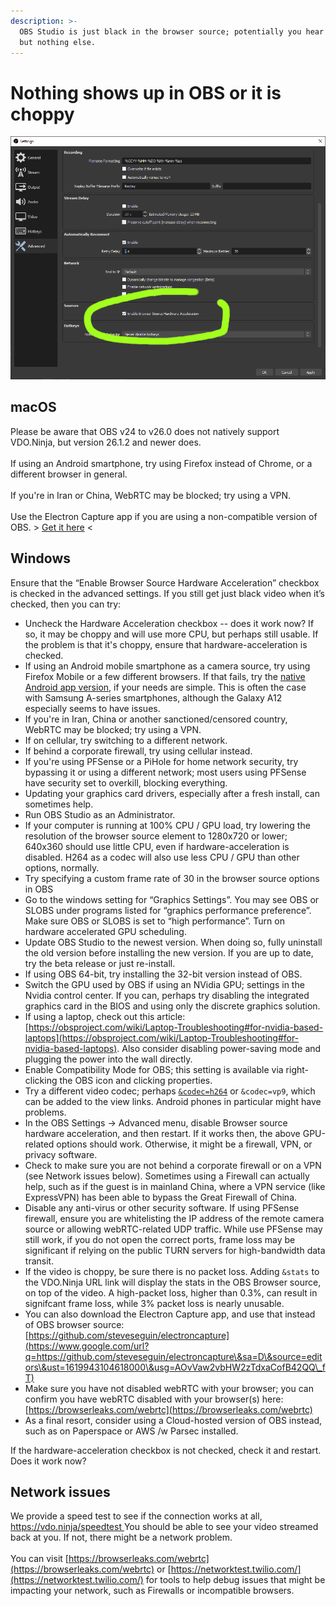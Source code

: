 ```yaml
---
description: >-
  OBS Studio is just black in the browser source; potentially you hear audio,
  but nothing else.
---
```


# Nothing shows up in OBS or it is choppy

![Disabling or enabling the hardware acceleration in OBS can sometimes fix choppy or missing video.](<../.gitbook/assets/image (1) (1) (1) (1) (1) (1) (1) (1) (1) (1) (1) (1) (1) (1) (1) (1) (1) (1).png>)

## macOS

Please be aware that OBS v24 to v26.0 does not natively support VDO.Ninja, but version 26.1.2 and newer does.\
\
If using an Android smartphone, try using Firefox instead of Chrome, or a different browser in general.\
\
If you're in Iran or China, WebRTC may be blocked; try using a VPN.\
\
Use the Electron Capture app if you are using a non-compatible version of OBS. > [Get it here](https://github.com/steveseguin/electroncapture) <

## Windows

Ensure that the “Enable Browser Source Hardware Acceleration” checkbox is checked in the advanced settings. If you still get just black video when it’s checked, then you can try:

* Uncheck the Hardware Acceleration checkbox -- does it work now? If so, it may be choppy and will use more CPU, but perhaps still usable. If the problem is that it's choppy, ensure that hardware-acceleration is checked.&#x20;
* If using an Android mobile smartphone as a camera source, try using Firefox Mobile or a few different browsers. If that fails, try the [native Android app version](https://docs.vdo.ninja/platform-specific-issues/android), if your needs are simple. This is often the case with Samsung A-series smartphones, although the Galaxy A12 especially seems to have issues.
* If you're in Iran, China or another sanctioned/censored country, WebRTC may be blocked; try using a VPN.
* If on cellular, try switching to a different network.
* If behind a corporate firewall, try using cellular instead.
* If you're using PFSense or a PiHole for home network security, try bypassing it or using a different network; most users using PFSense have security set to overkill, blocking everything.
* Updating your graphics card drivers, especially after a fresh install, can sometimes help.
* Run OBS Studio as an Administrator.
* If your computer is running at 100% CPU / GPU load, try lowering the resolution of the browser source element to 1280x720 or lower; 640x360 should use little CPU, even if hardware-acceleration is disabled.  H264 as a codec will also use less CPU / GPU than other options, normally.
* Try specifying a custom frame rate of 30 in the browser source options in OBS
* Go to the windows setting for “Graphics Settings”. You may see OBS or SLOBS under programs listed for “graphics performance preference”. Make sure OBS or SLOBS is set to “high performance”. Turn on hardware accelerated GPU scheduling.
* Update OBS Studio to the newest version. When doing so, fully uninstall the old version before installing the new version. If you are up to date, try the beta release or just re-install.
* If using OBS 64-bit, try installing the 32-bit version instead of OBS.
* Switch the GPU used by OBS if using an NVidia GPU; settings in the Nvidia control center. If you can, perhaps try disabling the integrated graphics card in the BIOS and using only the discrete graphics solution.
* If using a laptop, check out this article: [https://obsproject.com/wiki/Laptop-Troubleshooting#for-nvidia-based-laptops](https://obsproject.com/wiki/Laptop-Troubleshooting#for-nvidia-based-laptops). Also consider disabling power-saving mode and plugging the power into the wall directly.
* Enable Compatibility Mode for OBS; this setting is available via right-clicking the OBS icon and clicking properties.
* Try a different video codec; perhaps [`&codec=h264`](../advanced-settings/view-parameters/codec.md) or `&codec=vp9`, which can be added to the view links. Android phones in particular might have problems.
* In the OBS Settings -> Advanced menu, disable Browser source hardware acceleration, and then restart. If it works then, the above GPU-related options should work. Otherwise, it might be a firewall, VPN, or privacy software.
* Check to make sure you are not behind a corporate firewall or on a VPN (see Network issues below). Sometimes using a Firewall can actually help, such as if the guest is in mainland China, where a VPN service (like ExpressVPN) has been able to bypass the Great Firewall of China.
* Disable any anti-virus or other security software. If using PFSense firewall, ensure you are whitelisting the IP address of the remote camera source or allowing webRTC-related UDP traffic. While use PFSense may still work, if you do not open the correct ports, frame loss may be significant if relying on the public TURN servers for high-bandwidth data transit.
* If the video is choppy, be sure there is no packet loss. Adding `&stats` to the VDO.Ninja URL link will display the stats in the OBS Browser source, on top of the video.  A high-packet loss, higher than 0.3%, can result in signifcant frame loss, while 3% packet loss is nearly unusable.
* You can also download the Electron Capture app, and use that instead of OBS browser source: [https://github.com/steveseguin/electroncapture](https://www.google.com/url?q=https://github.com/steveseguin/electroncapture\&sa=D\&source=editors\&ust=1619943104618000\&usg=AOvVaw2vbHW2zTdxaCofB42QQ\_fT)
* Make sure you have not disabled webRTC with your browser; you can confirm you have webRTC disabled with your browser(s) here: [https://browserleaks.com/webrtc](https://browserleaks.com/webrtc)
* As a final resort, consider using a Cloud-hosted version of OBS instead, such as on Paperspace or AWS /w Parsec installed.

If the hardware-acceleration checkbox is not checked, check it and restart. Does it work now?

## Network issues

We provide a speed test to see if the connection works at all,[ https://vdo.ninja/speedtest ](https://vdo.ninja/speedtest) You should be able to see your video streamed back at you. If not, there might be a network problem.\
\
You can visit [https://browserleaks.com/webrtc](https://browserleaks.com/webrtc) or [https://networktest.twilio.com/](https://networktest.twilio.com/) for tools to help debug issues that might be impacting your network, such as Firewalls or incompatible browsers.
